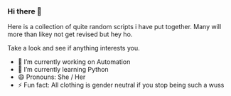### Hi there 👋

Here is a collection of quite random scripts i have put together. 
Many will more than likey not get revised but hey ho.

Take a look and see if anything interests you.

- 🔭 I’m currently working on Automation
- 🌱 I’m currently learning Python
- 😄 Pronouns: She / Her
- ⚡ Fun fact: All clothing is gender neutral if you stop being such a wuss
